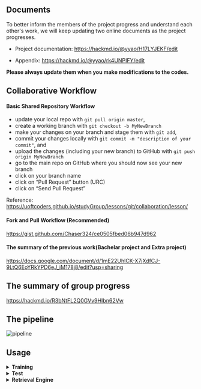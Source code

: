 ## Documents

To better inform the members of the project progress and understand each other's work, we will keep updating two online documents as the project progresses. 

- Project documentation: https://hackmd.io/@yyao/H17LYJEKF/edit

- Appendix: https://hackmd.io/@yyao/rk4UNPIFY/edit

**Please always update them when you make modifications to the codes.**

## Collaborative Workflow

#### Basic Shared Repository Workflow

- update your local repo with `git pull origin master`,
- create a working branch with `git checkout -b MyNewBranch`
- make your changes on your branch and stage them with `git add`,
- commit your changes locally with `git commit -m "description of your commit"`, and
- upload the changes (including your new branch) to GitHub with `git push origin MyNewBranch`
- go to the main repo on GitHub where you should now see your new branch
- click on your branch name
- click on “Pull Request” button (URC)
- click on “Send Pull Request”

Reference: https://uoftcoders.github.io/studyGroup/lessons/git/collaboration/lesson/

#### Fork and Pull Workflow (Recommended)

https://gist.github.com/Chaser324/ce0505fbed06b947d962

#### The summary of the previous work(Bachelar project and Extra project)

https://docs.google.com/document/d/1mE22UhICK-X7jXdfCJ-9LtQ6EoYRkYPD6eJ_iM178j8/edit?usp=sharing

## The summary of group progress 
https://hackmd.io/R3bNtFL2Q0GVv9HIbn62Vw

## The pipeline
![pipeline](https://user-images.githubusercontent.com/76591676/181504716-76a20f35-3485-4489-8f81-1104651e2c05.png)

## Usage
<details><summary><b>Training</b></summary>

<p>

We have already trained the model "Resnet101-solar-best" with good results, which is stored at https://drive.google.com/drive/folders/1JbGNvQgqKm7GiUvOqw1DSncSVR3k0xbm?usp=sharing. We recommend that you use ths pre-trained model. If you want to use our pre-trined model, download it and place it in ~/data/networks/ , then skip the following instructions directly to next part.

If you wish to retrain the model yourself, the Example training script is located in ~/src/main_train.py

To train the model, you should firstly make sure you have downloaded the training datasets Sfm120k or GoogleLandmarksv2 in  ~/data/train/, then you can start the training with the settings described in the paper by running

```ruby
   python3 -m main_train [-h] [--training-dataset DATASET] [--no-val]
                [--test-datasets DATASETS] [--test-whiten DATASET]
                [--test-freq N] [--arch ARCH] [--pool POOL]
                [--local-whitening] [--regional] [--whitening]
                [--not-pretrained] [--loss LOSS] [--loss-margin LM]
                [--image-size N] [--neg-num N] [--query-size N]
                [--pool-size N] [--gpu-id N] [--workers N] [--epochs N]
                [--batch-size N] [--optimizer OPTIMIZER] [--lr LR] [--ld LD]
                [--soa] [--weight-decay W] [--soa-layers N] [--sos] [--lambda N] 
                [--print-freq N] [--flatten-desc]
                EXPORT_DIR
```
</p>
</details>

<details><summary><b>Test</b></summary>

<p>
Firstly， please make sure you have downloaded the test datasets and put them under ~/data/test/.
Then you can start retrieval tests as following:
   
### Testing on R-Oxford, R-Paris

```ruby
   python3 -m ~src.main_retrieve
```
You can view the automatically generated example ranking images in ~outputs/ranks/. Also, the extracted feature files are automatically saved in ~outputs/features/.
### Testing with the extra 1-million distractors
```ruby
   python3 -m ~src.extract_1m
   python3 -m ~src.test_1m
```
You can view the automatically generated example ranking images in ~outputs/ranks/. Also, the extracted feature files are automatically saved in ~outputs/features/.
### Testing on Custom
```ruby
   python3 -m ~src.test_custom
```
You can view the automatically generated example ranking images in ~outputs/ranks/. Also, the extracted feature files are automatically saved in ~outputs/features/.

### Testing on GoogleLandmarks v2 test
```ruby
   python3 -m ~src.test_GLM
```
You can view the automatically generated example ranking images in ~outputs/ranks/. Also, the extracted feature files are automatically saved in ~outputs/features/.

### Testing re-ranking methods
You can use three re-ranking methods (QGE, SAHA, and LoFTR) in any datasets in the following python files:
```ruby
   python3 -m ~src.test_extract
   python3 -m ~src.server
```
In these files, you can test extracted features from any dataset. These two python files can help you to use re-ranking. And please unzip the file in "src/utils" before using.
The pretrained feature extraction weight:https://drive.google.com/file/d/1fylhFYW0vYIBpYts_bx4IMiIPL34V5Yb/view?usp=sharing
   
To test re-ranking methods, you can use the following api:
   
For QGE: QGE(ranks, qvecs, vecs, dataset, gnd, query_num, cache_dir, gnd_path2, RW, AQE)  
For SAHA: sift_online(query_num, qimages, sift_q_main_path, images, sift_g_main_path, ranks, dataset, gnd)  
For LoFTR: loftr(loftr_weight_path, query_num, qimages, ranks, images, dataset, gnd).  
If you want to use LoFTR, you need to download the pretrained LoFTR weight from: https://github.com/zju3dv/LoFTR

</p>
</details>
<details><summary><b>Retrieval Engine</b></summary>
<p>


</p>
</details>
